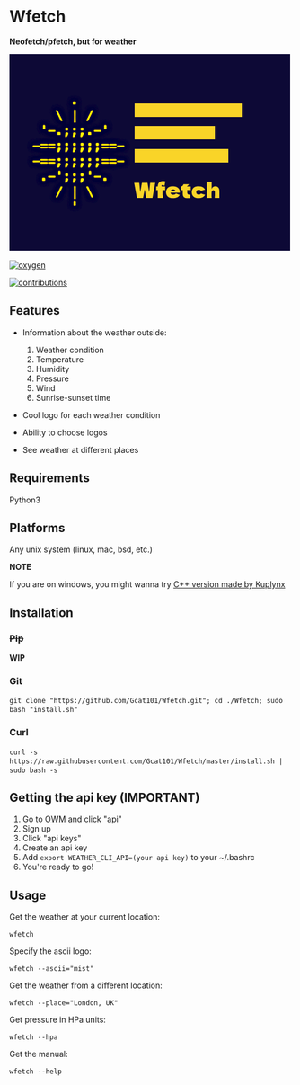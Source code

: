 # Wfetch

**Neofetch/pfetch, but for weather**

![Logo](https://github.com/Gcat101/Wfetch/blob/master/Logo.png)

[![oxygen](https://forthebadge.com/images/badges/powered-by-oxygen.svg)](https://forthebadge.com)

[![contributions](https://img.shields.io/badge/contributions-welcome-green)](https://img.shields.io/badge/contributions-welcome-green)

## Features

- Information about the weather outside:
    1. Weather condition
    2. Temperature
    3. Humidity
    4. Pressure
    5. Wind
    6. Sunrise-sunset time

- Cool logo for each weather condition

- Ability to choose logos

- See weather at different places

## Requirements

Python3

## Platforms

Any unix system (linux, mac, bsd, etc.)

**NOTE**

If you are on windows, you might wanna try [C++ version made by Kuplynx](https://github.com/Kuplynx/ccwfetch)

## Installation

### ~~Pip~~

**WIP**

### Git

```shell
git clone "https://github.com/Gcat101/Wfetch.git"; cd ./Wfetch; sudo bash "install.sh"
```

### Curl

```shell
curl -s https://raw.githubusercontent.com/Gcat101/Wfetch/master/install.sh | sudo bash -s
```

## Getting the api key (IMPORTANT)

1. Go to [OWM](https://openweathermap.org/) and click "api"
2. Sign up
3. Click "api keys"
4. Create an api key
5. Add `export WEATHER_CLI_API=(your api key)` to your ~/.bashrc
6. You're ready to go!

## Usage

Get the weather at your current location:

```shell
wfetch
```

Specify the ascii logo:

```shell
wfetch --ascii="mist"
```

Get the weather from a different location:

```shell
wfetch --place="London, UK"
```

Get pressure in HPa units:

```shell
wfetch --hpa
```

Get the manual:

```shell
wfetch --help
```
